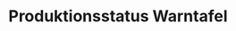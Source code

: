 ---
layout: article
title: Produktionsstatus Warntafel
description: 
  - Dieses template zeigt den aktuellen Status der Produktion an und zeigt bei Fehlern eine deutliche Warnmeldung an. So können Fehler schnell entdeckt und behoben werden.
lang: de
weight: 500
isDraft: false
ref: Production_Status_Alert
category:
  - Produktion
  - Warnung
  - Meldung
  - Status
image: Production_Status_Alert_DE.png
download: Production_Status_Alert_DE.pbmx
overview_description:
overview_benefits:
overview_data_sources:
---